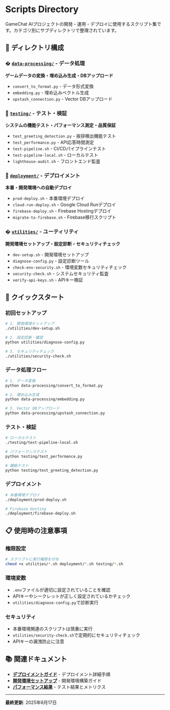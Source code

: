 # Scripts Directory

GameChat AIプロジェクトの開発・運用・デプロイに使用するスクリプト集です。カテゴリ別にサブディレクトリで整理されています。

## 📁 ディレクトリ構成

### � [`data-processing/`](./data-processing/) - データ処理
**ゲームデータの変換・埋め込み生成・DBアップロード**
- `convert_to_format.py` - データ形式変換
- `embedding.py` - 埋め込みベクトル生成
- `upstash_connection.py` - Vector DBアップロード

### 🧪 [`testing/`](./testing/) - テスト・検証
**システムの機能テスト・パフォーマンス測定・品質保証**
- `test_greeting_detection.py` - 挨拶検出機能テスト
- `test_performance.py` - API応答時間測定
- `test-pipeline.sh` - CI/CDパイプラインテスト
- `test-pipeline-local.sh` - ローカルテスト
- `lighthouse-audit.sh` - フロントエンド監査

### 🚀 [`deployment/`](./deployment/) - デプロイメント
**本番・開発環境への自動デプロイ**
- `prod-deploy.sh` - 本番環境デプロイ
- `cloud-run-deploy.sh` - Google Cloud Runデプロイ
- `firebase-deploy.sh` - Firebase Hostingデプロイ
- `migrate-to-firebase.sh` - Firebase移行スクリプト

### �️ [`utilities/`](./utilities/) - ユーティリティ
**開発環境セットアップ・設定診断・セキュリティチェック**
- `dev-setup.sh` - 開発環境セットアップ
- `diagnose-config.py` - 設定診断ツール
- `check-env-security.sh` - 環境変数セキュリティチェック
- `security-check.sh` - システムセキュリティ監査
- `verify-api-keys.sh` - APIキー検証

## 🎯 クイックスタート

### 初回セットアップ
```bash
# 1. 開発環境セットアップ
./utilities/dev-setup.sh

# 2. 設定診断・確認
python utilities/diagnose-config.py

# 3. セキュリティチェック
./utilities/security-check.sh
```

### データ処理フロー
```bash
# 1. データ変換
python data-processing/convert_to_format.py

# 2. 埋め込み生成
python data-processing/embedding.py

# 3. Vector DBアップロード
python data-processing/upstash_connection.py
```

### テスト・検証
```bash
# ローカルテスト
./testing/test-pipeline-local.sh

# パフォーマンステスト
python testing/test_performance.py

# 機能テスト
python testing/test_greeting_detection.py
```

### デプロイメント
```bash
# 本番環境デプロイ
./deployment/prod-deploy.sh

# Firebase Hosting
./deployment/firebase-deploy.sh
```

## 📋 使用時の注意事項

### 権限設定
```bash
# スクリプトに実行権限を付与
chmod +x utilities/*.sh deployment/*.sh testing/*.sh
```

### 環境変数
- `.env`ファイルが適切に設定されていることを確認
- APIキーやシークレットが正しく設定されているかチェック
- `utilities/diagnose-config.py`で診断実行

### セキュリティ
- 本番環境関連のスクリプトは慎重に実行
- `utilities/security-check.sh`で定期的にセキュリティチェック
- APIキーの漏洩防止に注意

## 📚 関連ドキュメント

- **[デプロイメントガイド](../docs/deployment/)** - デプロイメント詳細手順
- **[開発環境セットアップ](../docs/guides/)** - 開発環境構築ガイド
- **[パフォーマンス結果](../docs/performance/)** - テスト結果とメトリクス

---
**最終更新**: 2025年6月17日
